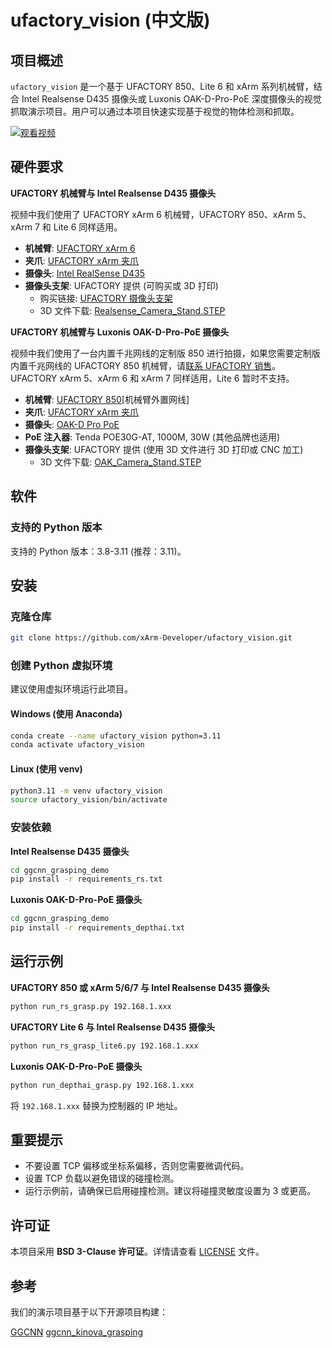 # ufactory_vision (中文版)

## 项目概述

`ufactory_vision` 是一个基于 UFACTORY 850、Lite 6 和 xArm 系列机械臂，结合 Intel Realsense D435 摄像头或 Luxonis OAK-D-Pro-PoE 深度摄像头的视觉抓取演示项目。用户可以通过本项目快速实现基于视觉的物体检测和抓取。

[![观看视频](https://img.youtube.com/vi/ijnuqsNcfUY/0.jpg)](https://www.youtube.com/watch?v=ijnuqsNcfUY)

## 硬件要求

**UFACTORY 机械臂与 Intel Realsense D435 摄像头**

视频中我们使用了 UFACTORY xArm 6 机械臂，UFACTORY 850、xArm 5、xArm 7 和 Lite 6 同样适用。

- **机械臂**: [UFACTORY xArm 6](https://www.ufactory.cc/products/xarm)
- **夹爪**: [UFACTORY xArm 夹爪](https://www.ufactory.cc/product-page/ufactory-xarm-gripper/)
- **摄像头**: [Intel RealSense D435](https://www.intelrealsense.com/depth-camera-d435/)
- **摄像头支架**: UFACTORY 提供 (可购买或 3D 打印)
  - 购买链接: [UFACTORY 摄像头支架](https://www.ufactory.cc/product-page/ufactory-xarm-camera-stand/)
  - 3D 文件下载: [Realsense_Camera_Stand.STEP](https://www.ufactory.cc/wp-content/uploads/2024/05/CameraStand_1300.zip)

**UFACTORY 机械臂与 Luxonis OAK-D-Pro-PoE 摄像头**

视频中我们使用了一台内置千兆网线的定制版 850 进行拍摄，如果您需要定制版内置千兆网线的 UFACTORY 850 机械臂，请[联系 UFACTORY 销售](https://www.ufactory.cc/contact-us/)。UFACTORY xArm 5、xArm 6 和 xArm 7 同样适用，Lite 6 暂时不支持。

- **机械臂**: [UFACTORY 850](https://www.ufactory.cc/ufactory-850/)[机械臂外置网线]
- **夹爪**: [UFACTORY xArm 夹爪](https://www.ufactory.cc/product-page/ufactory-xarm-gripper/)
- **摄像头**: [OAK-D Pro PoE](https://shop.luxonis.com/products/oak-d-pro-poe?variant=42469208883423)
- **PoE 注入器**: Tenda POE30G-AT, 1000M, 30W (其他品牌也适用)
- **摄像头支架**: UFACTORY 提供 (使用 3D 文件进行 3D 打印或 CNC 加工)
  - 3D 文件下载: [OAK_Camera_Stand.STEP](https://www.ufactory.cc/wp-content/uploads/2025/05/oak_camera_stand.zip)

## 软件

### 支持的 Python 版本

支持的 Python 版本：3.8-3.11 (推荐：3.11)。

## 安装

### 克隆仓库

```bash
git clone https://github.com/xArm-Developer/ufactory_vision.git
```

### 创建 Python 虚拟环境

建议使用虚拟环境运行此项目。

#### **Windows (使用 Anaconda)**

```bash
conda create --name ufactory_vision python=3.11
conda activate ufactory_vision
```

#### **Linux (使用 venv)**

```bash
python3.11 -m venv ufactory_vision
source ufactory_vision/bin/activate
```

### 安装依赖

**Intel Realsense D435 摄像头**
```bash
cd ggcnn_grasping_demo
pip install -r requirements_rs.txt
```
**Luxonis OAK-D-Pro-PoE 摄像头**
```bash
cd ggcnn_grasping_demo
pip install -r requirements_depthai.txt
```

## 运行示例

**UFACTORY 850 或 xArm 5/6/7 与 Intel Realsense D435 摄像头**

```bash
python run_rs_grasp.py 192.168.1.xxx
```

**UFACTORY Lite 6 与 Intel Realsense D435 摄像头**

```bash
python run_rs_grasp_lite6.py 192.168.1.xxx
```

**Luxonis OAK-D-Pro-PoE 摄像头**

```bash
python run_depthai_grasp.py 192.168.1.xxx
```

将 `192.168.1.xxx` 替换为控制器的 IP 地址。

## 重要提示
* 不要设置 TCP 偏移或坐标系偏移，否则您需要微调代码。
* 设置 TCP 负载以避免错误的碰撞检测。
* 运行示例前，请确保已启用碰撞检测。建议将碰撞灵敏度设置为 3 或更高。

## 许可证

本项目采用 **BSD 3-Clause 许可证**。详情请查看 [LICENSE](LICENSE) 文件。

## 参考

我们的演示项目基于以下开源项目构建：

[GGCNN](https://github.com/dougsm/ggcnn)
[ggcnn_kinova_grasping](https://github.com/dougsm/ggcnn_kinova_grasping)